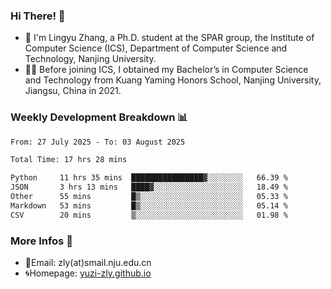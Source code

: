 ### Hi There! 👋 
- 🐳 I'm Lingyu Zhang, a Ph.D. student at the SPAR group, the Institute of Computer Science (ICS), Department of Computer Science and Technology, Nanjing University.
- 🧑‍🎓 Before joining ICS, I obtained my Bachelor’s in Computer Science and Technology from Kuang Yaming Honors School, Nanjing University, Jiangsu, China in 2021.

### Weekly Development Breakdown :bar_chart:

<!--START_SECTION:waka-->

```txt
From: 27 July 2025 - To: 03 August 2025

Total Time: 17 hrs 28 mins

Python     11 hrs 35 mins  ████████████████▓░░░░░░░░   66.39 %
JSON       3 hrs 13 mins   ████▓░░░░░░░░░░░░░░░░░░░░   18.49 %
Other      55 mins         █▒░░░░░░░░░░░░░░░░░░░░░░░   05.33 %
Markdown   53 mins         █▒░░░░░░░░░░░░░░░░░░░░░░░   05.14 %
CSV        20 mins         ▒░░░░░░░░░░░░░░░░░░░░░░░░   01.98 %
```

<!--END_SECTION:waka-->

<!--
### Github Contributions :octocat:

![](https://raw.githubusercontent.com/yuzi-zly/yuzi-zly/output/github-contribution-grid-snake.svg)              
-->

### More Infos 📖

- 📧Email: zly(at)smail.nju.edu.cn
- 🌀Homepage: [yuzi-zly.github.io](https://yuzi-zly.github.io/)
